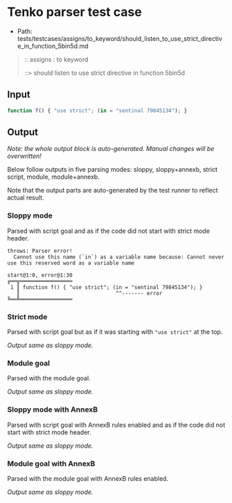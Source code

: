 # Tenko parser test case

- Path: tests/testcases/assigns/to_keyword/should_listen_to_use_strict_directive_in_function_5bin5d.md

> :: assigns : to keyword
>
> ::> should listen to use strict directive in function 5bin5d

## Input

`````js
function f() { "use strict"; (in = "sentinal 79845134"); }
`````

## Output

_Note: the whole output block is auto-generated. Manual changes will be overwritten!_

Below follow outputs in five parsing modes: sloppy, sloppy+annexb, strict script, module, module+annexb.

Note that the output parts are auto-generated by the test runner to reflect actual result.

### Sloppy mode

Parsed with script goal and as if the code did not start with strict mode header.

`````
throws: Parser error!
  Cannot use this name (`in`) as a variable name because: Cannot never use this reserved word as a variable name

start@1:0, error@1:30
╔══╦═════════════════
 1 ║ function f() { "use strict"; (in = "sentinal 79845134"); }
   ║                               ^^------- error
╚══╩═════════════════

`````

### Strict mode

Parsed with script goal but as if it was starting with `"use strict"` at the top.

_Output same as sloppy mode._

### Module goal

Parsed with the module goal.

_Output same as sloppy mode._

### Sloppy mode with AnnexB

Parsed with script goal with AnnexB rules enabled and as if the code did not start with strict mode header.

_Output same as sloppy mode._

### Module goal with AnnexB

Parsed with the module goal with AnnexB rules enabled.

_Output same as sloppy mode._
